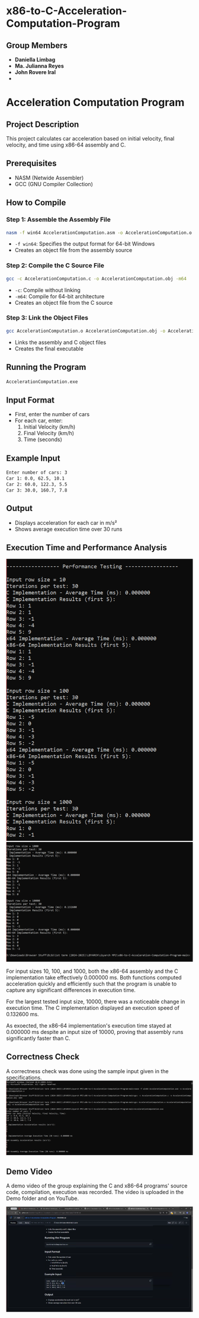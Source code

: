 # x86-to-C-Acceleration-Computation-Program

## Group Members
- **Daniella Limbag**
- **Ma. Julianna Reyes**
- **John Rovere Iral**
- 
# Acceleration Computation Program

## Project Description
This project calculates car acceleration based on initial velocity, final velocity, and time using x86-64 assembly and C.

## Prerequisites
- NASM (Netwide Assembler)
- GCC (GNU Compiler Collection)

## How to Compile

### Step 1: Assemble the Assembly File
```bash
nasm -f win64 AccelerationComputation.asm -o AccelerationComputation.o
```
- `-f win64`: Specifies the output format for 64-bit Windows
- Creates an object file from the assembly source

### Step 2: Compile the C Source File
```bash
gcc -c AccelerationComputation.c -o AccelerationComputation.obj -m64
```
- `-c`: Compile without linking
- `-m64`: Compile for 64-bit architecture
- Creates an object file from the C source

### Step 3: Link the Object Files
```bash
gcc AccelerationComputation.o AccelerationComputation.obj -o AccelerationComputation.exe -m64
```
- Links the assembly and C object files
- Creates the final executable

## Running the Program
```bash
AccelerationComputation.exe
```

## Input Format
- First, enter the number of cars
- For each car, enter:
  1. Initial Velocity (km/h)
  2. Final Velocity (km/h)
  3. Time (seconds)

## Example Input
```
Enter number of cars: 3
Car 1: 0.0, 62.5, 10.1
Car 2: 60.0, 122.3, 5.5
Car 3: 30.0, 160.7, 7.8
```

## Output
- Displays acceleration for each car in m/s²
- Shows average execution time over 30 runs

## Execution Time and Performance Analysis

![Performance Test 1](Demo/ptest1.PNG)
![Performance Test 2](Demo/ptest2.PNG)

For input sizes 10, 100, and 1000, both the x86-64 assembly and the C implementation take effectively 0.000000 ms. Both functions computed acceleration quickly and efficiently such that the program is unable to capture any significant differences in execution time.

For the largest tested input size, 10000, there was a noticeable change in execution time. The C implementation displayed an execution speed of 0.132600 ms.

As exoected, the x86-64 implementation's execution time stayed at 0.000000 ms despite an input size of 10000, proving that assembly runs significantly faster than C.

## Correctness Check

A correctness check was done using the sample input given in the specifications.
![Correctness Check](Demo/input.PNG)

## Demo Video

A demo video of the group explaining the C and x86-64 programs' source code, compilation, execution was recorded. The video is uploaded in the Demo folder and on YouTube.

[![Demo Video](Demo/demo_thumbnail.png)](https://youtu.be/3dNcPXV99bw)
